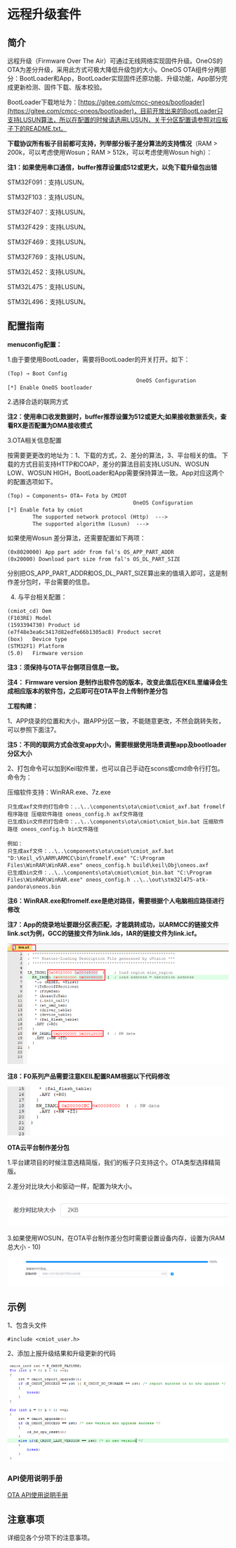 # 远程升级套件

## 简介

远程升级（Firmware Over The Air）可通过无线网络实现固件升级。OneOS的OTA为差分升级，采用此方式可极大降低升级包的大小。OneOS OTA组件分两部分：BootLoader和App，BootLoader实现固件还原功能、升级功能，App部分完成更新检测、固件下载、版本校验。



BootLoader下载地址为：[https://gitee.com/cmcc-oneos/bootloader](https://gitee.com/cmcc-oneos/bootloader)，目前开放出来的BootLoader只支持LUSUN算法，所以在配置的时候请选用LUSUN，关于分区配置请参照对应板子下的README.txt。



**下载协议所有板子目前都可支持，列举部分板子差分算法的支持情况**（RAM > 200k，可以考虑使用Wosun；RAM > 512k，可以考虑使用Wosun high）：

**注1：如果使用串口通信，buffer推荐设置成512或更大，以免下载升级包出错**

STM32F091：支持LUSUN。

STM32F103：支持LUSUN。 

STM32F407：支持LUSUN。

STM32F429：支持LUSUN。

STM32F469：支持LUSUN。

STM32F769：支持LUSUN。

STM32L452：支持LUSUN。

STM32L475：支持LUSUN。

STM32L496：支持LUSUN。



## 配置指南

**menuconfig配置：**

1.由于要使用BootLoader，需要将BootLoader的开关打开。如下：

```
(Top) → Boot Config
                                         OneOS Configuration
[*] Enable OneOS bootloader
```

2.选择合适的联网方式

**注2：使用串口收发数据时，buffer推荐设置为512或更大;如果接收数据丢失，查看RX是否配置为DMA接收模式**

3.OTA相关信息配置

按需要更更改的地址为：1、下载的方式，2、差分的算法，3、平台相关的值。
下载的方式目前支持HTTP和COAP，差分的算法目前支持LUSUN、WOSUN LOW、WOSUN HIGH，BootLoader和App需要保持算法一致。App对应这两个的配置选项如下。

```
(Top) → Components→ OTA→ Fota by CMIOT
                                        OneOS Configuration
[*] Enable fota by cmiot
        The supported network protocol (Http)  --->
        The supported algorithm (Lusun)  --->
```

如果使用Wosun 差分算法，还需要配置如下两项：

```
(0x8020000) App part addr from fal's OS_APP_PART_ADDR
(0x20000) Download part size from fal's OS_DL_PART_SIZE
```

分别把OS_APP_PART_ADDR和OS_DL_PART_SIZE算出来的值填入即可，这是制作差分包时，平台需要的信息。

4. 与平台相关配置：

```
(cmiot_cd) Oem
(F103RE) Model
(1593394730) Product id
(e7f48e3ea6c3417d82edfe66b1305ac8) Product secret
(box)   Device type
(STM32F1) Platform
(5.0)   Firmware version    
```

**注3：须保持与OTA平台侧项目信息一致。**

**注4： Firmware version  是制作出软件包的版本，改变此值后在KEIL里编译会生成相应版本的软件包，之后即可在OTA平台上传制作差分包**



**工程构建：**

1、APP烧录的位置和大小，跟APP分区一致，不能随意更改，不然会跳转失败，可以参照下面注7。

**注5：不同的联网方式会改变app大小，需要根据使用场景调整app及bootloader分区大小**

2、打包命令可以加到Keil软件里，也可以自己手动在scons或cmd命令行打包。命令为：

压缩软件支持：WinRAR.exe、7z.exe

```
只生成axf文件的打包命令：..\..\components\ota\cmiot\cmiot_axf.bat fromelf程序路径 压缩软件路径 oneos_config.h axf文件路径
已生成bin文件的打包命令：..\..\components\ota\cmiot\cmiot_bin.bat 压缩软件路径 oneos_config.h bin文件路径

例如：
只生成axf文件：..\..\components\ota\cmiot\cmiot_axf.bat "D:\Keil_v5\ARM\ARMCC\bin\fromelf.exe" "C:\Program Files\WinRAR\WinRAR.exe" oneos_config.h build\keil\Obj\oneos.axf
已生成bin文件：..\..\components\ota\cmiot\cmiot_bin.bat "C:\Program Files\WinRAR\WinRAR.exe" oneos_config.h ..\..\out\stm32l475-atk-pandora\oneos.bin
```

**注6：WinRAR.exe和fromelf.exe是绝对路径，需要根据个人电脑相应路径进行修改**

**注7：App的烧录地址要跟分区表匹配，才能跳转成功，以ARMCC的链接文件link.sct为例，GCC的链接文件为link.lds，IAR的链接文件为link.icf。**

![app烧录地址](doc/images/app烧录地址.png)



**注8：F0系列产品需要注意KEIL配置RAM根据以下代码修改**

![f0系列ram修改](doc/images/f0系列ram修改.png)



**OTA云平台制作差分包**

1.平台建项目的时候注意选精简版，我们的板子只支持这个。OTA类型选择精简版。

2.差分对比块大小和驱动一样，配置为块大小。

![块大小配置](doc/images/块大小配置.png)

3.如果使用WOSUN，在OTA平台制作差分包时需要设置设备内存，设置为(RAM总大小 - 10)

![wosun模式ram配置](doc/images/wosun模式ram配置.png)

## 示例

1、包含头文件

```
#include <cmiot_user.h>
```

2、添加上报升级结果和升级更新的代码

![升级结果通知代码](doc/images/升级结果通知代码.png)

### API使用说明手册

[OTA API使用说明手册](doc/ota_api.md)


## 注意事项

详细见各个分项下的注意事项。